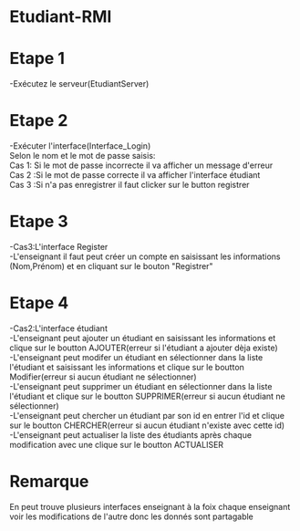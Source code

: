 # Etudiant-RMI

<h1>Etape 1</h1> -Exécutez le serveur(EtudiantServer)</br>

<h1>Etape 2</h1> -Exécuter l'interface(Interface_Login)</br>
Selon le nom et le mot de passe saisis:</br>
Cas 1: Si le mot de passe incorrecte il va afficher un message d'erreur</br>
Cas 2 :Si le mot de passe correcte il va afficher l'interface étudiant</br>
Cas 3 :Si n'a pas enregistrer il faut clicker sur le button registrer</br>

<h1>Etape 3</h1>-Cas3:L'interface Register</br>
-L'enseignant il faut peut créer un compte en saisissant les informations (Nom,Prénom) et en cliquant sur le bouton "Registrer"</br>

<h1>Etape 4</h1>-Cas2:L'interface étudiant</br>
-L'enseignant peut ajouter un étudiant en saisissant les informations et clique sur le boutton AJOUTER(erreur si l'étudiant a ajouter dèja existe)</br>
-L'enseignant peut modifer un étudiant en sélectionner dans la liste l'étudiant et saisissant les informations et clique sur le boutton Modifier(erreur si aucun étudiant ne sélectionner)</br>
-L'enseignant peut supprimer un étudiant en sélectionner dans la liste l'étudiant et clique sur le boutton SUPPRIMER(erreur si aucun étudiant ne sélectionner)</br>
-L'enseignant peut chercher un étudiant par son id en entrer l'id et clique sur le boutton CHERCHER(erreur si aucun étudiant n'existe avec cette id)</br>
-L'enseignant peut actualiser la liste des étudiants après chaque modification avec une clique sur le boutton ACTUALISER</br>

<h1>Remarque</h1>En peut trouve plusieurs interfaces enseignant à la foix chaque enseignant voir les modifications de l'autre donc les donnés sont partagable</br>
